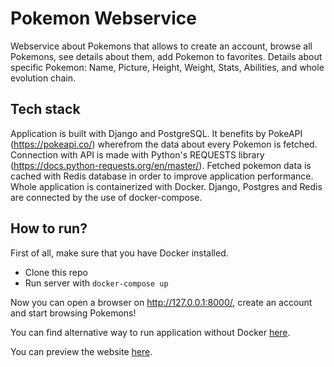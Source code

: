 # Pokemon Webservice

Webservice about Pokemons that allows to create an account, browse all Pokemons, see details about them, add Pokemon to favorites.
Details about specific Pokemon: Name, Picture, Height, Weight, Stats, Abilities, and whole evolution chain.

## Tech stack
Application is built with Django and PostgreSQL. It benefits by PokeAPI (https://pokeapi.co/) wherefrom the data about every Pokemon is fetched.
Connection with API is made with Python's REQUESTS library (https://docs.python-requests.org/en/master/). Fetched pokemon data is cached with Redis database in order to improve application performance. Whole application is containerized with Docker. Django, Postgres and Redis are connected by the use of docker-compose.

## How to run?

First of all, make sure that you have Docker installed.

- Clone this repo
- Run server with `docker-compose up`

Now you can open a browser on http://127.0.0.1:8000/, create an account and start browsing Pokemons!

You can find alternative way to run application without Docker [here](https://github.com/ArturRejment/pokemon-webservice/blob/main/docs/alternative.md).

You can preview the website [here](https://github.com/ArturRejment/pokemon-webservice/blob/main/docs/preview.md).
